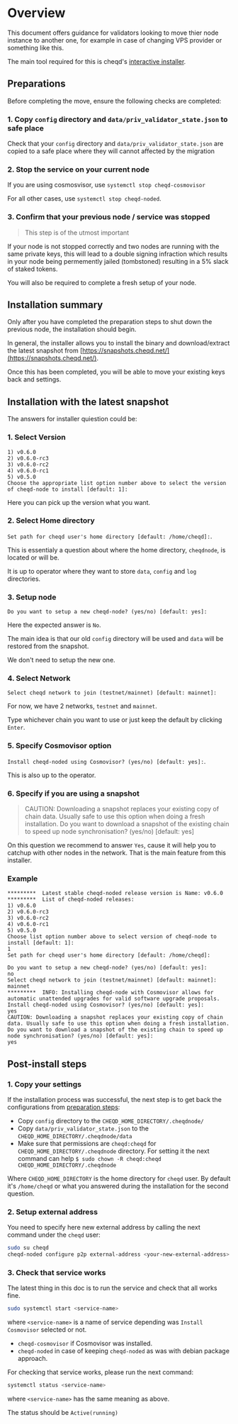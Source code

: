 # Overview

This document offers guidance for validators looking to move thier node instance to another one, for example in case of changing VPS provider or something like this.

The main tool required for this is cheqd's [interactive installer](../setup-and-configure/interactive/interactive-installer.md).

## Preparations

Before completing the move, ensure the following checks are completed:

### 1. Copy `config` directory and `data/priv_validator_state.json` to safe place

Check that your `config` directory and `data/priv_validator_state.json` are copied to a safe place where they will cannot affected by the migration

### 2. Stop the service on your current node

If you are using cosmosvisor, use `systemctl stop cheqd-cosmovisor`

For all other cases, use  `systemctl stop cheqd-noded`.

### 3. Confirm that your previous node / service was stopped

> This step is of the utmost important

If your node is not stopped correctly and two nodes are running with the same private keys, this will lead to a double signing infraction which results in your node being permemently jailed (tombstoned) resulting in a 5% slack of staked tokens.

You will also be required to complete a fresh setup of your node.

## Installation summary

Only after you have completed the preparation steps to shut down the previous node, the installation should begin.

In general, the installer allows you to install the binary and download/extract the latest snapshot from [https://snapshots.cheqd.net/](https://snapshots.cheqd.net/).

Once this has been completed, you will be able to move your existing keys back and settings.

## Installation with the latest snapshot

The answers for installer quiestion could be:

### 1. Select Version

```text
1) v0.6.0
2) v0.6.0-rc3
3) v0.6.0-rc2
4) v0.6.0-rc1
5) v0.5.0
Choose the appropriate list option number above to select the version of cheqd-node to install [default: 1]:
```

Here you can pick up the version what you want.

### 2. Select Home directory

`Set path for cheqd user's home directory [default: /home/cheqd]:`.
  
This is essentialy a question about where the home directory,  `cheqdnode`, is located or will be.

It is up to operator where they want to store `data`, `config` and `log` directories.

### 3. Setup node

`Do you want to setup a new cheqd-node? (yes/no) [default: yes]:`

Here the expected answer is `No`.

The main idea is that our old `config` directory will be used and `data` will be restored from the snapshot.

We don't need to setup the new one.

### 4. Select Network

`Select cheqd network to join (testnet/mainnet) [default: mainnet]:`

For now, we have 2 networks, `testnet` and `mainnet`.

Type whichever chain you want to use or just keep the default by clicking `Enter`.

### 5. Specify Cosmovisor option

`Install cheqd-noded using Cosmovisor? (yes/no) [default: yes]:`.

This is also up to the operator.

### 6. Specify if you are using a snapshot

> CAUTION: Downloading a snapshot replaces your existing copy of chain data. Usually safe to use this option when doing a fresh installation. Do you want to download a snapshot of the existing chain to speed up node synchronisation? (yes/no) [default: yes]

On this question we recommend to answer `Yes`, cause it will help you to catchup with other nodes in the network. That is the main feature from this installer.

### Example

```text
*********  Latest stable cheqd-noded release version is Name: v0.6.0
*********  List of cheqd-noded releases: 
1) v0.6.0
2) v0.6.0-rc3
3) v0.6.0-rc2
4) v0.6.0-rc1
5) v0.5.0
Choose list option number above to select version of cheqd-node to install [default: 1]:
1
Set path for cheqd user's home directory [default: /home/cheqd]:

Do you want to setup a new cheqd-node? (yes/no) [default: yes]:
no
Select cheqd network to join (testnet/mainnet) [default: mainnet]:
mainnet
*********  INFO: Installing cheqd-node with Cosmovisor allows for automatic unattended upgrades for valid software upgrade proposals.
Install cheqd-noded using Cosmovisor? (yes/no) [default: yes]:
yes
CAUTION: Downloading a snapshot replaces your existing copy of chain data. Usually safe to use this option when doing a fresh installation. Do you want to download a snapshot of the existing chain to speed up node synchronisation? (yes/no) [default: yes]:
yes
```

## Post-install steps

### 1. Copy your settings

If the installation process was successful, the next step is to get back the configurations from [preparation steps](#preparations):

* Copy `config` directory to the `CHEQD_HOME_DIRECTORY/.cheqdnode/`
* Copy `data/priv_validator_state.json` to the `CHEQD_HOME_DIRECTORY/.cheqdnode/data`
* Make sure that permissions are `cheqd:cheqd` for `CHEQD_HOME_DIRECTORY/.cheqdnode` directory. For setting it the next command can help `$ sudo chown -R cheqd:cheqd CHEQD_HOME_DIRECTORY/.cheqdnode`

Where `CHEQD_HOME_DIRECTORY` is the home directory for `cheqd` user. By default it's `/home/cheqd` or what you answered during the installation for the second question.

### 2. Setup external address

You need to specify here new external address by calling the next command under the `cheqd` user:

```bash
sudo su cheqd
cheqd-noded configure p2p external-address <your-new-external-address>
```

### 3. Check that service works

The latest thing in this doc is to run the service and check that all works fine.

```bash
sudo systemctl start <service-name>
```

where `<service-name>` is a name of service depending was `Install Cosmovisor` selected or not.

* `cheqd-cosmovisor` if Cosmovisor was installed.
* `cheqd-noded` in case of keeping `cheqd-noded` as was with debian package approach.

For checking that service works, please run the next command:

```bash
systemctl status <service-name>
```

where `<service-name>` has the same meaning as above.

The status should be `Active(running)`

